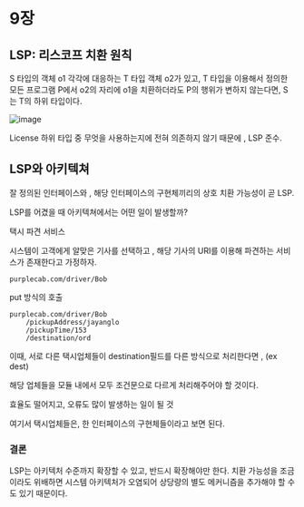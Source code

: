 # 9장

## LSP: 리스코프 치환 원칙

S 타입의 객체 o1 각각에 대응하는 T 타입 객체 o2가 있고, T 타입을 이용해서 정의한 모든 프로그램 P에서 o2의 자리에 o1을 치환하더라도 P의 행위가 변하지 않는다면, S는 T의 하위 타입이다.

![image](https://github.com/KonCC/clean-architecture/assets/102205852/0ad3b8a9-301c-435e-9f5c-5c9f8832819a)


License 하위 타입 중 무엇을 사용하는지에 전혀 의존하지 않기 때문에 , LSP 준수.

## LSP와 아키텍쳐

잘 정의된 인터페이스와 , 해당 인터페이스의 구현체끼리의 상호 치환 가능성이 곧 LSP.

LSP를 어겼을 때 아키텍쳐에서는 어떤 일이 발생할까?

택시 파견 서비스

시스템이 고객에게 알맞은 기사를 선택하고 , 해당 기사의 URI를 이용해 파견하는 서비스가 존재한다고 가정하자.

```
purplecab.com/driver/Bob
```

put 방식의 호출

```
purplecab.com/driver/Bob
	/pickupAddress/jayanglo
	/pickupTime/153
	/destination/ord

```

이때, 서로 다른 택시업체들이 destination필드를 다른 방식으로 처리한다면 , (ex dest)

해당 업체들을 모듈 내에서 모두 조건문으로 다르게 처리해주어야 할 것이다.

효율도 떨어지고, 오류도 많이 발생하는 일이 될 것

여기서 택시업체들은, 한 인터페이스의 구현체들이라고 보면 된다.

### 결론

LSP는 아키텍처 수준까지 확장할 수 있고, 반드시 확장해야만 한다. 치환 가능성을 조금이라도 위배하면 시스템 아키텍처가 오염되어 상당량의 별도 메커니즘을 추가해야 할 수도 있기 때문이다.
